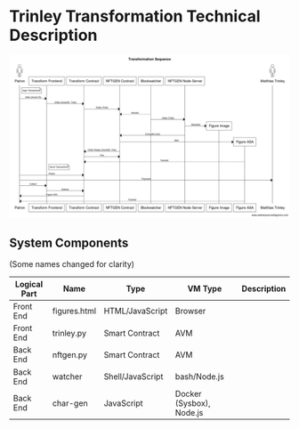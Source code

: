# Trinley Transformation Technical Description

![Sequence](tr2.png)

## System Components

(Some names changed for clarity)

|Logical Part|Name|Type|VM Type| Description|
|----------|-------------|---------------|---------|-----------|
|Front End |figures.html   |HTML/JavaScript|Browser  ||
|Front End |trinley.py  |Smart Contract |AVM      | |
|Back End  |nftgen.py  |Smart Contract | AVM | |
|Back End | watcher | Shell/JavaScript|bash/Node.js| |
|Back End | char-gen | JavaScript | Docker (Sysbox), Node.js | |

<!-- |Back End  |algonfts.mjs|JavaScript   |Node.js|       |         |   | -->

